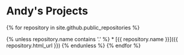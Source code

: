 # Andy's Projects

{% for repository in site.github.public_repositories %}

{% unless repository.name contains '.' %}
    * [{{ repository.name }}]({{ repository.html_url }})
{% endunless %}
{% endfor %}
